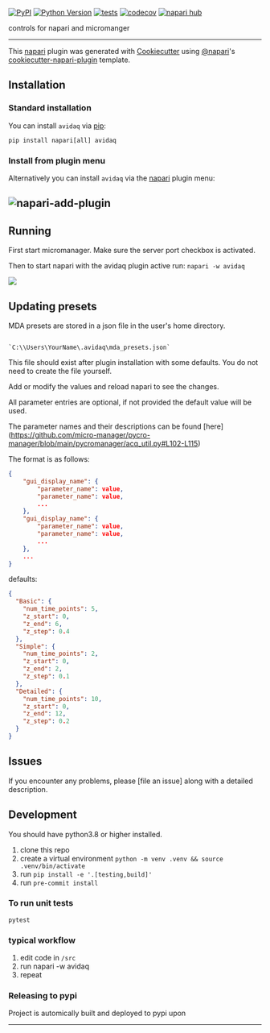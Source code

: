 
[![PyPI](https://img.shields.io/pypi/v/avidaq.svg?color=green)](https://pypi.org/project/avidaq)
[![Python Version](https://img.shields.io/pypi/pyversions/avidaq.svg?color=green)](https://python.org)
[![tests](https://github.com/optimax/avidaq/workflows/tests/badge.svg)](https://github.com/optimax/avidaq/actions)
[![codecov](https://codecov.io/gh/optimax/avidaq/branch/main/graph/badge.svg)](https://codecov.io/gh/optimax/avidaq)
[![napari hub](https://img.shields.io/endpoint?url=https://api.napari-hub.org/shields/avidaq)](https://napari-hub.org/plugins/avidaq)

controls for napari and micromanger

---

This [napari] plugin was generated with [Cookiecutter] using [@napari]'s [cookiecutter-napari-plugin] template.

<!--
Don't miss the full getting started guide to set up your new package:
https://github.com/napari/cookiecutter-napari-plugin#getting-started

and review the napari docs for plugin developers:
https://napari.org/plugins/index.html
-->

## Installation

### Standard installation

You can install `avidaq` via [pip]:

```shell
pip install napari[all] avidaq
```

### Install from plugin menu

Alternatively you can install `avidaq` via the [napari] plugin menu:

## ![napari-add-plugin](napari-add-plugin.png)

## Running

First start micromanager.  Make sure the server port checkbox is activated.

Then to start napari with the avidaq plugin active run:
`napari -w avidaq`

![](screenshot.png)

## Updating presets

MDA presets are stored in a json file in the user's home directory.

```shell

`C:\\Users\YourName\.avidaq\mda_presets.json`
```

This file should exist after plugin installation with some defaults. You do not need to create the file yourself.

Add or modify the values and reload napari to see the changes.

All parameter entries are optional, if not provided the default value will be used.

The parameter names and their descriptions can be found [here] (https://github.com/micro-manager/pycro-manager/blob/main/pycromanager/acq_util.py#L102-L115)

The format is as follows:

```json
{
    "gui_display_name": {
        "parameter_name": value,
        "parameter_name": value,
        ...
    },
    "gui_display_name": {
        "parameter_name": value,
        "parameter_name": value,
        ...
    },
    ...
}
```

defaults:

```json
{
  "Basic": {
    "num_time_points": 5,
    "z_start": 0,
    "z_end": 6,
    "z_step": 0.4
  },
  "Simple": {
    "num_time_points": 2,
    "z_start": 0,
    "z_end": 2,
    "z_step": 0.1
  },
  "Detailed": {
    "num_time_points": 10,
    "z_start": 0,
    "z_end": 12,
    "z_step": 0.2
  }
}
```

## Issues

If you encounter any problems, please [file an issue] along with a detailed description.

## Development

You should have python3.8 or higher installed.

1. clone this repo
2. create a virtual environment `python -m venv .venv && source .venv/bin/activate`
3. run `pip install -e '.[testing,build]'`
4. run `pre-commit install`

### To run unit tests

`pytest`

### typical workflow

1. edit code in `/src`
2. run napari -w avidaq
3. repeat

### Releasing to pypi


Project is automically built and deployed to pypi upon


---

[napari]: https://github.com/napari/napari
[cookiecutter]: https://github.com/audreyr/cookiecutter
[@napari]: https://github.com/napari
[mit]: http://opensource.org/licenses/MIT
[bsd-3]: http://opensource.org/licenses/BSD-3-Clause
[gnu gpl v3.0]: http://www.gnu.org/licenses/gpl-3.0.txt
[gnu lgpl v3.0]: http://www.gnu.org/licenses/lgpl-3.0.txt
[apache software license 2.0]: http://www.apache.org/licenses/LICENSE-2.0
[mozilla public license 2.0]: https://www.mozilla.org/media/MPL/2.0/index.txt
[cookiecutter-napari-plugin]: https://github.com/napari/cookiecutter-napari-plugin
[napari]: https://github.com/napari/napari
[tox]: https://tox.readthedocs.io/en/latest/
[pip]: https://pypi.org/project/pip/
[pypi]: https://pypi.org/
